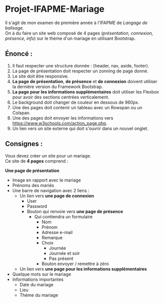 # Projet-IFAPME-Mariage

Il s'agit de mon examen de première année à l'IFAPME de _Langage de balisage_.   
On à du faire un site web composé de 4 pages (_présentation, connexion, présence, info_) sur le thème d'un mariage en utilisant Bootstrap.
   

## Énoncé :  
1. Il faut respecter une structure donnée : (header, nav, aside, footer).
2. La page de présentation doit respecter un zonning de page donné.
3. Le site doit être responsive.
4. **La page de présentation**, **de présence** et **de connexion** doivent utiliser la dernière version du Framework Bootstrap.
5. **La page pour les informations supplémentaires** doit utiliser les Flexbox pour avoir des sections centrées verticalement.
6. Le background doit changer de couleur en dessous de 960px.
7. Une des pages doit contenir un tableau avec un Rowspan ou un Colspan.
8. Une des pages doit envoyer les informations vers https://www.w3schools.com/action_page.php.
9. Un lien vers un site externe qui doit s'ouvrir dans un nouvel onglet.

## Consignes :  

Vous devez créer un site pour un mariage.  
Ce site de **4 pages** comprend :   

**Une page de présentation**
* Image en rapport avec le mariage
* Prénoms des mariés
* Une barre de navigation avec 2 liens :   
  * Un lien vers **une page de connexion**
    * User
    * Password
    * Bouton qui renvoie vers **une page de présence**
      * Qui contiendra un formulaire  
        * Nom
        * Prénom
        * Adresse e-mail
        * Remarque
        * Choix
          * Journée 
          * Journée et soir 
          * Pas présent 
        * Bouton envoyer / remettre à zéro
  * Un lien vers **une page pour les informations supplémentaires**
* Quelque mots sur le mariage
* Informations importantes
  * Date du mariage
  * Lieu 
  * Thème du mariage

